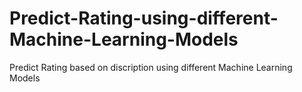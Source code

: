 # Predict-Rating-using-different-Machine-Learning-Models
Predict Rating based on discription using different Machine Learning Models
